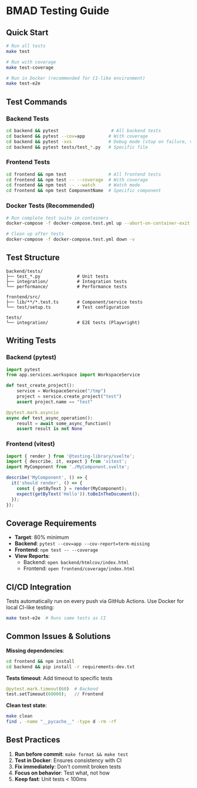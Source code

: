 # BMAD Testing Guide

## Quick Start

```bash
# Run all tests
make test

# Run with coverage
make test-coverage

# Run in Docker (recommended for CI-like environment)
make test-e2e
```

## Test Commands

### Backend Tests
```bash
cd backend && pytest                    # All backend tests
cd backend && pytest --cov=app         # With coverage
cd backend && pytest -xvs              # Debug mode (stop on failure, verbose)
cd backend && pytest tests/test_*.py   # Specific file
```

### Frontend Tests
```bash
cd frontend && npm test                # All frontend tests
cd frontend && npm test -- --coverage  # With coverage
cd frontend && npm test -- --watch     # Watch mode
cd frontend && npm test ComponentName  # Specific component
```

### Docker Tests (Recommended)
```bash
# Run complete test suite in containers
docker-compose -f docker-compose.test.yml up --abort-on-container-exit

# Clean up after tests
docker-compose -f docker-compose.test.yml down -v
```

## Test Structure

```
backend/tests/
├── test_*.py              # Unit tests
├── integration/           # Integration tests
└── performance/           # Performance tests

frontend/src/
├── lib/**/*.test.ts       # Component/service tests
└── test/setup.ts          # Test configuration

tests/
└── integration/           # E2E tests (Playwright)
```

## Writing Tests

### Backend (pytest)
```python
import pytest
from app.services.workspace import WorkspaceService

def test_create_project():
    service = WorkspaceService("/tmp")
    project = service.create_project("test")
    assert project.name == "test"

@pytest.mark.asyncio
async def test_async_operation():
    result = await some_async_function()
    assert result is not None
```

### Frontend (vitest)
```typescript
import { render } from '@testing-library/svelte';
import { describe, it, expect } from 'vitest';
import MyComponent from './MyComponent.svelte';

describe('MyComponent', () => {
  it('should render', () => {
    const { getByText } = render(MyComponent);
    expect(getByText('Hello')).toBeInTheDocument();
  });
});
```

## Coverage Requirements

- **Target**: 80% minimum
- **Backend**: `pytest --cov=app --cov-report=term-missing`
- **Frontend**: `npm test -- --coverage`
- **View Reports**: 
  - Backend: `open backend/htmlcov/index.html`
  - Frontend: `open frontend/coverage/index.html`

## CI/CD Integration

Tests automatically run on every push via GitHub Actions. Use Docker for local CI-like testing:

```bash
make test-e2e  # Runs same tests as CI
```

## Common Issues & Solutions

**Missing dependencies**: 
```bash
cd frontend && npm install
cd backend && pip install -r requirements-dev.txt
```

**Tests timeout**: Add timeout to specific tests
```python
@pytest.mark.timeout(60)  # Backend
test.setTimeout(60000);   // Frontend
```

**Clean test state**:
```bash
make clean
find . -name "__pycache__" -type d -rm -rf
```

## Best Practices

1. **Run before commit**: `make format && make test`
2. **Test in Docker**: Ensures consistency with CI
3. **Fix immediately**: Don't commit broken tests
4. **Focus on behavior**: Test what, not how
5. **Keep fast**: Unit tests < 100ms